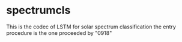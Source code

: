 # spectrumcls
This is the codec of LSTM for solar spectrum classification
the entry procedure is the one proceeded by "0918"
